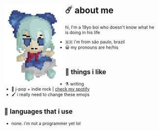 <div>
 <img align="left" width="200" src="https://github.com/felipe-juan/felipe-juan/blob/main/knrel3oet9ia1.gif">

# ☄️ about me
hi, I'm a 19yo boi who doesn't know what he is doing in his life
* 🇧🇷  i'm from são paulo, brazil
* 😀  my pronouns are he/his
 <br>
</div>

## 💌 things i like
* ⚗️  writing
* 🎵  j-pop + indie rock | [check my spotify](https://open.spotify.com/user/jawj49qinebgdkt15jgo6lz6c)
* 🖌️  i really need to change these emojis

## 🤌 languages that i use
* none. i'm not a programmer yet lol

